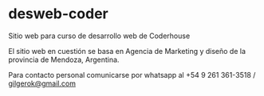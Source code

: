# desweb-coder
Sitio web para curso de desarrollo web de Coderhouse

El sitio web en cuestión se basa en Agencia de Marketing y diseño de la provincia de Mendoza, Argentina.

Para contacto personal comunicarse por whatsapp al +54 9 261 361-3518 / gilgerok@gmail.com
